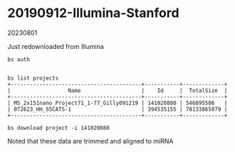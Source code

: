 
#	20190912-Illumina-Stanford


20230801

Just redownloaded from Illumina



```
bs auth


bs list projects
+-----------------------------------------+-----------+-------------+
|                  Name                   |    Id     |  TotalSize  |
+-----------------------------------------+-----------+-------------+
| MS_2x151nano_Project71_1-77_Gilly091219 | 141020880 | 546895506   |
| 072623_HH_55CATS-1                      | 394535155 | 78133865879 |
+-----------------------------------------+-----------+-------------+

bs download project -i 141020880
```


Noted that these data are trimmed and aligned to miRNA




